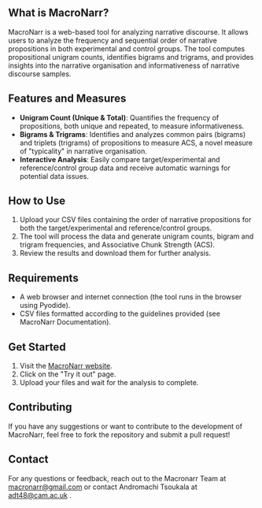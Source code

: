 ## What is MacroNarr? 

MacroNarr is a web-based tool for analyzing narrative discourse. It allows users to analyze the frequency and sequential order of narrative propositions in both experimental and control groups. The tool computes propositional unigram counts, identifies bigrams and trigrams, and provides insights into the narrative organisation and informativeness of narrative discourse samples.

## Features and Measures

- **Unigram Count (Unique & Total)**: Quantifies the frequency of propositions, both unique and repeated, to measure informativeness.
- **Bigrams & Trigrams**: Identifies and analyzes common pairs (bigrams) and triplets (trigrams) of propositions to measure ACS, a novel measure of "typicality" in narrative organisation.
- **Interactive Analysis**: Easily compare target/experimental and reference/control group data and receive automatic warnings for potential data issues.

## How to Use

1. Upload your CSV files containing the order of narrative propositions for both the target/experimental and reference/control groups.
2. The tool will process the data and generate unigram counts, bigram and trigram frequencies, and Associative Chunk Strength (ACS).
3. Review the results and download them for further analysis.

## Requirements

- A web browser and internet connection (the tool runs in the browser using Pyodide).
- CSV files formatted according to the guidelines provided (see MacroNarr Documentation).

## Get Started

1. Visit the [MacroNarr website](https://macronarr.github.io/macronarr/index.html).
2. Click on the "Try it out" page.
3. Upload your files and wait for the analysis to complete.

## Contributing

If you have any suggestions or want to contribute to the development of MacroNarr, feel free to fork the repository and submit a pull request!

## Contact

For any questions or feedback, reach out to the Macronarr Team at macronarr@gmail.com or contact Andromachi Tsoukala at adt48@cam.ac.uk .
